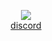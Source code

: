 <div align="center">

<!-- [![github stats](https://github-readme-stats.vercel.app/api?username=asiankoala&theme=prussian&show_icons=true&count_private=true&hide=contribs)](https://github.com/anuraghazra/github-readme-stats)  
 -->

  
  ![](https://cdn.discordapp.com/attachments/770810258322227231/933569254555549716/001.jpg)  
  [discord](https://discordapp.com/users/343436575046369292)  
</div>

